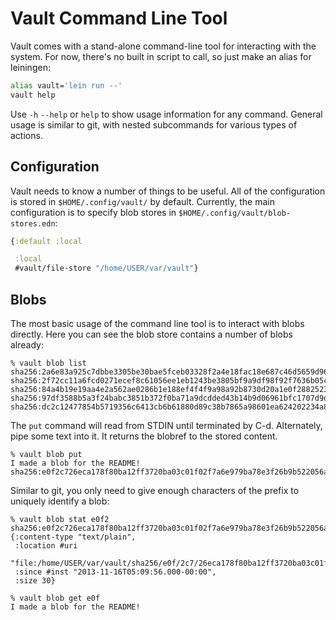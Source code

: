 Vault Command Line Tool
=======================

Vault comes with a stand-alone command-line tool for interacting with the
system. For now, there's no built in script to call, so just make an alias for
leiningen:

```sh
alias vault='lein run --'
vault help
```

Use `-h` `--help` or `help` to show usage information for any command. General
usage is similar to git, with nested subcommands for various types of actions.

## Configuration

Vault needs to know a number of things to be useful. All of the configuration is
stored in `$HOME/.config/vault/` by default. Currently, the main configuration
is to specify blob stores in `$HOME/.config/vault/blob-stores.edn`:

```clojure
{:default :local

 :local
 #vault/file-store "/home/USER/var/vault"}
```

## Blobs

The most basic usage of the command line tool is to interact with blobs
directly. Here you can see the blob store contains a number of blobs already:

```
% vault blob list
sha256:2a6e83a925c7dbbe3305be30bae5fceb03328f2a4e18fac18e687c46d5659d96
sha256:2f72cc11a6fcd0271ecef8c61056ee1eb1243be3805bf9a9df98f92f7636b05c
sha256:84a4b19e19aa4e2a562ae0286b1e188ef4f4f9a98a92b8730d20a1e0f2882523
sha256:97df3588b5a3f24babc3851b372f0ba71a9dcdded43b14b9d06961bfc1707d9d
sha256:dc2c12477854b5719356c6413cb6b61880d89c38b7865a98601ea624202234a8
```

The `put` command will read from STDIN until terminated by C-d. Alternately,
pipe some text into it. It returns the blobref to the stored content.

```
% vault blob put
I made a blob for the README!
sha256:e0f2c726eca178f80ba12ff3720ba03c01f02f7a6e979ba78e3f26b9b522056a
```

Similar to git, you only need to give enough characters of the prefix to
uniquely identify a blob:

```
% vault blob stat e0f2
sha256:e0f2c726eca178f80ba12ff3720ba03c01f02f7a6e979ba78e3f26b9b522056a
{:content-type "text/plain",
 :location #uri
 "file:/home/USER/var/vault/sha256/e0f/2c7/26eca178f80ba12ff3720ba03c01f02f7a6e979ba78e3f26b9b522056a",
 :since #inst "2013-11-16T05:09:56.000-00:00",
 :size 30}

% vault blob get e0f
I made a blob for the README!
```
